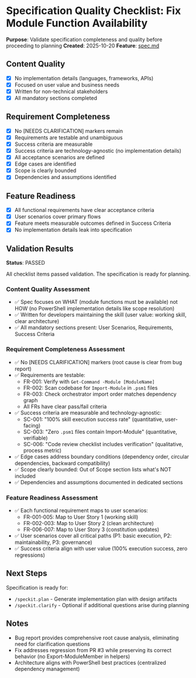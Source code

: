 # Specification Quality Checklist: Fix Module Function Availability

**Purpose**: Validate specification completeness and quality before proceeding to planning
**Created**: 2025-10-20
**Feature**: [spec.md](../spec.md)

## Content Quality

- [x] No implementation details (languages, frameworks, APIs)
- [x] Focused on user value and business needs
- [x] Written for non-technical stakeholders
- [x] All mandatory sections completed

## Requirement Completeness

- [x] No [NEEDS CLARIFICATION] markers remain
- [x] Requirements are testable and unambiguous
- [x] Success criteria are measurable
- [x] Success criteria are technology-agnostic (no implementation details)
- [x] All acceptance scenarios are defined
- [x] Edge cases are identified
- [x] Scope is clearly bounded
- [x] Dependencies and assumptions identified

## Feature Readiness

- [x] All functional requirements have clear acceptance criteria
- [x] User scenarios cover primary flows
- [x] Feature meets measurable outcomes defined in Success Criteria
- [x] No implementation details leak into specification

## Validation Results

**Status**: PASSED

All checklist items passed validation. The specification is ready for planning.

### Content Quality Assessment

- ✅ Spec focuses on WHAT (module functions must be available) not HOW (no PowerShell implementation details like scope resolution)
- ✅ Written for developers maintaining the skill (user value: working skill, clear architecture)
- ✅ All mandatory sections present: User Scenarios, Requirements, Success Criteria

### Requirement Completeness Assessment

- ✅ No [NEEDS CLARIFICATION] markers (root cause is clear from bug report)
- ✅ Requirements are testable:
  - FR-001: Verify with `Get-Command -Module [ModuleName]`
  - FR-002: Scan codebase for `Import-Module` in `.psm1` files
  - FR-003: Check orchestrator import order matches dependency graph
  - All FRs have clear pass/fail criteria
- ✅ Success criteria are measurable and technology-agnostic:
  - SC-001: "100% skill execution success rate" (quantitative, user-facing)
  - SC-003: "Zero `.psm1` files contain Import-Module" (quantitative, verifiable)
  - SC-006: "Code review checklist includes verification" (qualitative, process metric)
- ✅ Edge cases address boundary conditions (dependency order, circular dependencies, backward compatibility)
- ✅ Scope clearly bounded: Out of Scope section lists what's NOT included
- ✅ Dependencies and assumptions documented in dedicated sections

### Feature Readiness Assessment

- ✅ Each functional requirement maps to user scenarios:
  - FR-001-005: Map to User Story 1 (working skill)
  - FR-002-003: Map to User Story 2 (clean architecture)
  - FR-006-007: Map to User Story 3 (constitution updates)
- ✅ User scenarios cover all critical paths (P1: basic execution, P2: maintainability, P3: governance)
- ✅ Success criteria align with user value (100% execution success, zero regressions)

## Next Steps

Specification is ready for:
- `/speckit.plan` - Generate implementation plan with design artifacts
- `/speckit.clarify` - Optional if additional questions arise during planning

## Notes

- Bug report provides comprehensive root cause analysis, eliminating need for clarification questions
- Fix addresses regression from PR #3 while preserving its correct behavior (no Export-ModuleMember in helpers)
- Architecture aligns with PowerShell best practices (centralized dependency management)
